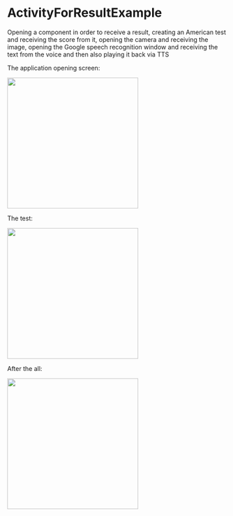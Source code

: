 # ActivityForResultExample

Opening a component in order to receive a result, creating an American test and receiving the score from it, opening the camera and receiving the image, opening the Google speech recognition window and receiving the text from the voice and then also playing it back via TTS

The application opening screen:

<img src = "https://user-images.githubusercontent.com/102150516/187706568-eb89af9c-32ad-4ff9-ad4e-ec5d0feddf68.jpg" width = 300>

The test:

<img src = "https://user-images.githubusercontent.com/102150516/187706575-e903e54a-9e83-472f-bac4-1328c45f6757.jpg" width = 300>

After the all:

<img src = "https://user-images.githubusercontent.com/102150516/187706582-c43656f3-f0b2-4a04-b20f-0ee92152a41f.jpg" width = 300>
